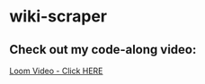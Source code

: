 # wiki-scraper

## Check out my code-along video:

[Loom Video - Click HERE](https://www.loom.com/share/8349e3185f644a6ea71a024f9a286084)